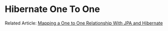 # Hibernate One To One

Related Article: [Mapping a One to One Relationship With JPA and Hibernate](https://lorenzomiscoli.com/mapping-a-one-to-one-relationship-with-jpa-and-hibernate)